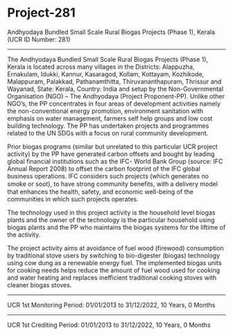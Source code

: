 # Project-281
Andhyodaya Bundled Small Scale Rural Biogas Projects (Phase 1), Kerala (UCR ID Number: 281)
___________
The Andhyodaya Bundled Small Scale Rural Biogas Projects (Phase 1), Kerala is located across many villages in the Districts: Alappuzha, Ernakulam, Idukki, Kannur, Kasaragod, Kollam, Kottayam, Kozhikode, Malappuram, Palakkad, Pathanamthitta, Thiruvananthapuram, Thrissur and Wayanad, State: Kerala, Country: India and setup by the Non-Governmental Organisation (NGO) – The Andhyodaya (Project Proponent-PP).  Unlike other NGO’s, the PP concentrates in four areas of development activities namely the non-conventional energy promotion, environment sanitation with emphasis on water management, farmers self help groups and low cost building technology. The PP has  undertaken projects and programmes related to the UN SDGs with a focus on rural community development.  

Prior biogas programs (similar but unrelated to this particular UCR project activity) by the PP have generated carbon offsets and bought by leading global financial institutions such as the IFC- World Bank Group (source: IFC Annual Report 2008) to offset the carbon footprint of the IFC global business operations.  IFC considers such projects (which generates no smoke or soot), to have strong community beneﬁts, with a delivery model that enhances the health, safety, and economic well-being of the communities in which such projects operates.

The technology used in this project activity is the household level biogas plants and the owner of the technology is the particular household using biogas plants and the PP who maintains the biogas systems for the liftime of the activity. 

The project activity aims at avoidance of fuel wood (firewood) consumption by traditional stove users by switching to bio-digester (biogas) technology using cow dung as a renewable energy fuel.  The implemented biogas units for cooking needs helps reduce the amount of fuel wood used for cooking and water heating and replaces inefficient traditional cooking stoves with cleaner biogas stoves. 
_______________
UCR 1st Monitoring Period: 01/01/2013 to 31/12/2022, 10 Years, 0 Months
_____________
UCR 1st Crediting Period: 01/01/2013 to 31/12/2022, 10 Years, 0 Months
